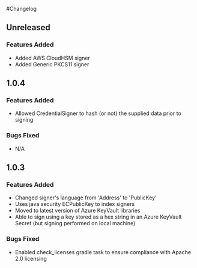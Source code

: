 #Changelog

## Unreleased

### Features Added
- Added AWS CloudHSM signer
- Added Generic PKCS11 signer

## 1.0.4

### Features Added
- Allowed CredentialSigner to hash (or not) the supplied data prior to signing

### Bugs Fixed
- N/A

## 1.0.3

### Features Added
- Changed signer's language from 'Address' to 'PublicKey'
- Uses java security ECPublicKey to index signers
- Moved to latest version of Azure KeyVault libraries
- Able to sign using a key stored as a hex string in an Azure KeyVault Secret (but signing performed on local machine)

### Bugs Fixed
- Enabled check_licenses gradle task to ensure compliance with Apache 2.0 licensing
